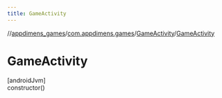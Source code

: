```yaml
---
title: GameActivity
---
```

//[appdimens_games](../../../index.html)/[com.appdimens.games](../index.html)/[GameActivity](index.html)/[GameActivity](-game-activity.html)



# GameActivity



[androidJvm]\
constructor()



